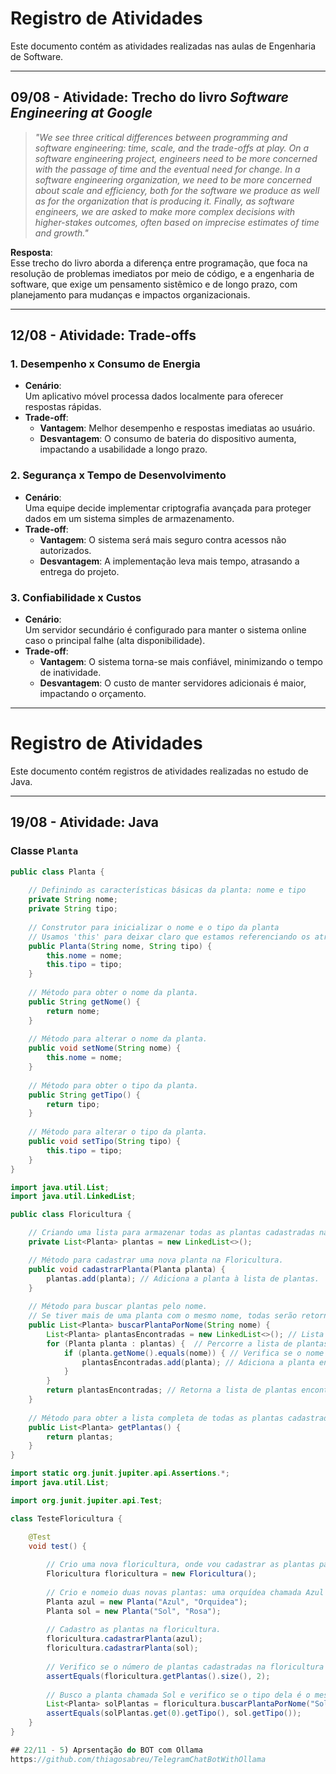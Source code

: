 # Registro de Atividades

Este documento contém as atividades realizadas nas aulas de Engenharia de Software. 

---

## 09/08 - Atividade: Trecho do livro _Software Engineering at Google_

> _"We see three critical differences between programming and software engineering: time, scale, and the trade-offs at play. On a software engineering project, engineers need to be more concerned with the passage of time and the eventual need for change. In a software engineering organization, we need to be more concerned about scale and efficiency, both for the software we produce as well as for the organization that is producing it. Finally, as software engineers, we are asked to make more complex decisions with higher-stakes outcomes, often based on imprecise estimates of time and growth."_  

**Resposta**:  
Esse trecho do livro aborda a diferença entre programação, que foca na resolução de problemas imediatos por meio de código, e a engenharia de software, que exige um pensamento sistêmico e de longo prazo, com planejamento para mudanças e impactos organizacionais.

---

## 12/08 - Atividade: Trade-offs

### 1. **Desempenho x Consumo de Energia**
- **Cenário**:  
  Um aplicativo móvel processa dados localmente para oferecer respostas rápidas.  
- **Trade-off**:  
  - **Vantagem**: Melhor desempenho e respostas imediatas ao usuário.  
  - **Desvantagem**: O consumo de bateria do dispositivo aumenta, impactando a usabilidade a longo prazo.

### 2. **Segurança x Tempo de Desenvolvimento**
- **Cenário**:  
  Uma equipe decide implementar criptografia avançada para proteger dados em um sistema simples de armazenamento.  
- **Trade-off**:  
  - **Vantagem**: O sistema será mais seguro contra acessos não autorizados.  
  - **Desvantagem**: A implementação leva mais tempo, atrasando a entrega do projeto.

### 3. **Confiabilidade x Custos**
- **Cenário**:  
  Um servidor secundário é configurado para manter o sistema online caso o principal falhe (alta disponibilidade).  
- **Trade-off**:  
  - **Vantagem**: O sistema torna-se mais confiável, minimizando o tempo de inatividade.  
  - **Desvantagem**: O custo de manter servidores adicionais é maior, impactando o orçamento.

---

# Registro de Atividades

Este documento contém registros de atividades realizadas no estudo de Java.

---

## 19/08 - Atividade: Java

### Classe `Planta`
```java
public class Planta {
    
    // Definindo as características básicas da planta: nome e tipo
    private String nome;  
    private String tipo;
    
    // Construtor para inicializar o nome e o tipo da planta 
    // Usamos 'this' para deixar claro que estamos referenciando os atributos da classe.
    public Planta(String nome, String tipo) {  
        this.nome = nome;
        this.tipo = tipo;
    }
    
    // Método para obter o nome da planta.
    public String getNome() {
        return nome;
    }
    
    // Método para alterar o nome da planta.
    public void setNome(String nome) {
        this.nome = nome;
    }
    
    // Método para obter o tipo da planta.
    public String getTipo() {
        return tipo;
    }
    
    // Método para alterar o tipo da planta.
    public void setTipo(String tipo) {
        this.tipo = tipo;
    }
}

import java.util.List;  
import java.util.LinkedList;

public class Floricultura {

    // Criando uma lista para armazenar todas as plantas cadastradas na Floricultura.
    private List<Planta> plantas = new LinkedList<>();

    // Método para cadastrar uma nova planta na Floricultura.
    public void cadastrarPlanta(Planta planta) {
        plantas.add(planta); // Adiciona a planta à lista de plantas.
    }
    
    // Método para buscar plantas pelo nome.
    // Se tiver mais de uma planta com o mesmo nome, todas serão retornadas.
    public List<Planta> buscarPlantaPorNome(String nome) {
        List<Planta> plantasEncontradas = new LinkedList<>(); // Lista para guardar as plantas encontradas.
        for (Planta planta : plantas) {  // Percorre a lista de plantas cadastradas.
            if (planta.getNome().equals(nome)) { // Verifica se o nome da planta corresponde ao nome buscado.
                plantasEncontradas.add(planta); // Adiciona a planta encontrada à lista.
            }
        }
        return plantasEncontradas; // Retorna a lista de plantas encontradas.
    }
    
    // Método para obter a lista completa de todas as plantas cadastradas na Floricultura.
    public List<Planta> getPlantas() {
        return plantas;
    }
}

import static org.junit.jupiter.api.Assertions.*;  
import java.util.List;

import org.junit.jupiter.api.Test;

class TesteFloricultura {

    @Test
    void test() {
        
        // Crio uma nova floricultura, onde vou cadastrar as plantas para os testes.
        Floricultura floricultura = new Floricultura(); 
        
        // Crio e nomeio duas novas plantas: uma orquídea chamada Azul e uma rosa chamada Sol.
        Planta azul = new Planta("Azul", "Orquidea"); 
        Planta sol = new Planta("Sol", "Rosa");
        
        // Cadastro as plantas na floricultura.
        floricultura.cadastrarPlanta(azul);
        floricultura.cadastrarPlanta(sol);
        
        // Verifico se o número de plantas cadastradas na floricultura é 2.
        assertEquals(floricultura.getPlantas().size(), 2);
        
        // Busco a planta chamada Sol e verifico se o tipo dela é o mesmo que foi definido inicialmente (rosa).
        List<Planta> solPlantas = floricultura.buscarPlantaPorNome("Sol");
        assertEquals(solPlantas.get(0).getTipo(), sol.getTipo());
    }
}

## 22/11 - 5) Aprsentação do BOT com Ollama
https://github.com/thiagosabreu/TelegramChatBotWithOllama
